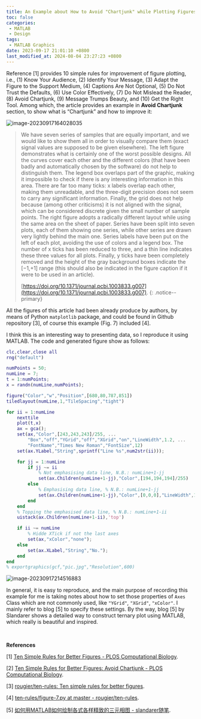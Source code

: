 ```yaml
---
title: An Example about How to Avoid "Chartjunk" while Plotting Figures
toc: false
categories:
 - MATLAB
 - Design
tags:
 - MATLAB Graphics
date: 2023-09-17 21:01:10 +0800
last_modified_at: 2024-08-04 23:27:23 +0800
---
```


Reference [1] provides 10 simple rules for improvement of figure plotting, i.e., (1) Know Your Audience, (2) Identify Your Message, (3) Adapt the Figure to the Support Medium, (4) Captions Are Not Optional, (5) Do Not Trust the Defaults, (6) Use Color Effectively, (7) Do Not Mislead the Reader, (8) Avoid Chartjunk, (9) Message Trumps Beauty, and (10) Get the Right Tool. Among which, the article provides an example in **Avoid Chartjunk** section, to show what is “Chartjunk” and how to improve it: 

<img src="https://raw.githubusercontent.com/Ma1017/blog-images/main/imgs/image-20230917164028035.png" alt="image-20230917164028035"  />

> We have seven series of samples that are equally important, and we would like to show them all in order to visually compare them (exact signal values are supposed to be given elsewhere). The left figure demonstrates what is certainly one of the worst possible designs. All the curves cover each other and the different colors (that have been badly and automatically chosen by the software) do not help to distinguish them. The legend box overlaps part of the graphic, making it impossible to check if there is any interesting information in this area. There are far too many ticks: x labels overlap each other, making them unreadable, and the three-digit precision does not seem to carry any significant information. Finally, the grid does not help because (among other criticisms) it is not aligned with the signal, which can be considered discrete given the small number of sample points. The right figure adopts a radically different layout while using the same area on the sheet of paper. Series have been split into seven plots, each of them showing one series, while other series are drawn very lightly behind the main one. Series labels have been put on the left of each plot, avoiding the use of colors and a legend box. The number of x ticks has been reduced to three, and a thin line indicates these three values for all plots. Finally, y ticks have been completely removed and the height of the gray background boxes indicate the [−1,+1] range (this should also be indicated in the figure caption if it were to be used in an article).
>
> [https://doi.org/10.1371/journal.pcbi.1003833.g007](https://doi.org/10.1371/journal.pcbi.1003833.g007).
> {: .notice--primary}

All the figures of this article had been already produce by authors, by means of Python `matplotlib` package, and could be found in Github repository [3], of course this example (Fig. 7) included [4]. 

I think this is an interesting way to presenting data, so I reproduce it using MATLAB. The code and generated figure show as follows:

```matlab
clc,clear,close all
rng("default")

numPoints = 50;
numLine = 7;
t = 1:numPoints;
x = randn(numLine,numPoints);

figure("Color","w","Position",[680,80,787,851])
tiledlayout(numLine,1,"TileSpacing","tight")

for ii = 1:numLine
    nexttile
    plot(t,x)
    ax = gca();
    set(ax,"Color",[243,243,243]/255, ...
        "Box","off","YGrid","off","XGrid","on","LineWidth",1.2, ...
        "FontName","Times New Roman","FontSize",12)
    set(ax.YLabel,"String",sprintf("Line %s",num2str(ii)));

    for jj = 1:numLine
        if jj ~= ii
        	% Not emphasising data line, N.B.: numLine+1-jj
            set(ax.Children(numLine+1-jj),"Color",[194,194,194]/255) 
        else
        	% Emphasising data line, % N.B.: numLine+1-jj
            set(ax.Children(numLine+1-jj),"Color",[0,0,0],"LineWidth",1.5); 
        end
    end
    % Topping the emphasised data line, % N.B.: numLine+1-ii
    uistack(ax.Children(numLine+1-ii),'top') 

    if ii ~= numLine
    	% Hidde XTick if not the last axes
        set(ax,"xColor","none");
    else
        set(ax.XLabel,"String","No.");
    end
end
% exportgraphics(gcf,"pic.jpg","Resolution",600)
```

![image-20230917214516883](https://raw.githubusercontent.com/Ma1017/blog-images/main/imgs/image-20230917214516883.png)

In general, it is easy to reproduce, and the main purpose of recording this example for me is taking notes about how to set those properties of `Axes` Class which are not commonly used, like `"YGrid"`, `"XGrid"`, `"xColor"`. I mainly refer to blog [5] to specify these settings. By the way, blog [5] by Slandarer shows a detailed way to construct ternary plot using MATLAB, which really is beautiful and inspired.

<br>

**References**

[1] [Ten Simple Rules for Better Figures - PLOS Computational Biology](https://journals.plos.org/ploscompbiol/article?id=10.1371/journal.pcbi.1003833).

[2] [Ten Simple Rules for Better Figures: Avoid Chartjunk - PLOS Computational Biology](https://journals.plos.org/ploscompbiol/article/figure?id=10.1371/journal.pcbi.1003833.g007).

[3] [rougier/ten-rules: Ten simple rules for better figures](https://github.com/rougier/ten-rules).

[4] [ten-rules/figure-7.py at master - rougier/ten-rules](https://github.com/rougier/ten-rules/blob/master/figure-7.py).

[5] [如何用MATLAB如何绘制各式各样精致的三元相图 - slandarer随笔](https://mp.weixin.qq.com/s/o_QssyQ1Jd3Mbm6o1XgpUw).
